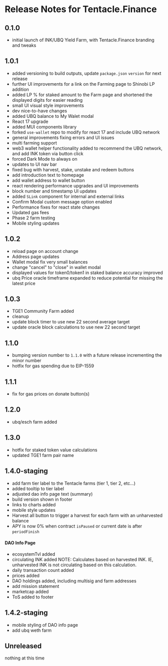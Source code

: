 # Release Notes for Tentacle.Finance

## 0.1.0
- initial launch of INK/UBQ Yield Farm, with Tentacle.Finance branding and tweaks

## 1.0.1
- added versioning to build outputs, update `package.json` `version` for next release
- further UI improvements for a link on the Farming page to Shinobi LP addition
- added LP % for staked amount to the Farm page and shortened the displayed digits for easier reading
- small UI visual style improvements
- dev nice-to-have changes
- added UBQ balance to My Walet modal
- React 17 upgrade
- added MUI components library
- forked `use-wallet` repo to modify for react 17 and include UBQ network
- general improvements fixing errors and UI issues
- multi farming support
- web3 wallet helper functionality added to recommend the UBQ network, and add INK token via button click
- forced Dark Mode to always on
- updates to UI nav bar
- fixed bug with harvest, stake, unstake and redeem buttons
- add introduction text to homepage
- add wallet address to wallet button
- react rendering performance upgrades and UI improvements
- block number and timestamp UI updates
- added `SLink` component for internal and external links
- Confirm Modal custom message option enabled
- Performance fixes for react state changes
- Updated gas fees
- Phase 2 farm testing
- Mobile styling updates

## 1.0.2
- reload page on account change
- Address page updates
- Wallet modal fix very small balances
- change "cancel" to "close" in wallet modal
- displayed values for token0/token1 in staked balance accuracy improved
- ubq Price oracle timeframe expanded to reduce potential for missing the latest price

## 1.0.3
- TGE1 Community Farm added
- cleanup
- update block timer to use new 22 second average target
- update oracle block calculations to use new 22 second target

## 1.1.0
- bumping version number to `1.1.0` with a future release incrementing the minor number
- hotfix for gas spending due to EIP-1559

## 1.1.1
- fix for gas prices on donate button(s)

## 1.2.0
- ubq/esch farm added

## 1.3.0
- hotfix for staked token value calculations
- updated TGE1 farm pair name

## 1.4.0-staging
- add farm tier label to the Tentacle farms (tier 1, tier 2, etc...)
- added tooltip to tier label
- adjusted dao info page text (summary)
- build version shown in footer
- links to charts added
- mobile style updates
- Harvest all button to trigger a harvest for each farm with an unharvested balance
- APY is now 0% when contract `isPaused` or current date is after `periodFinish`

#### DAO Info Page
- ecosystemTvl added
- circulating INK added NOTE: Calculates based on harvested INK. IE, unharvested INK is not circulating based on this calculation.
- daily transaction count added
- prices added
- DAO holdings added, including multisig and farm addresses
- add mission statement
- marketcap added
- ToS added to footer

## 1.4.2-staging
- mobile styling of DAO info page
- add ubq weth farm

## Unreleased
nothing at this time

